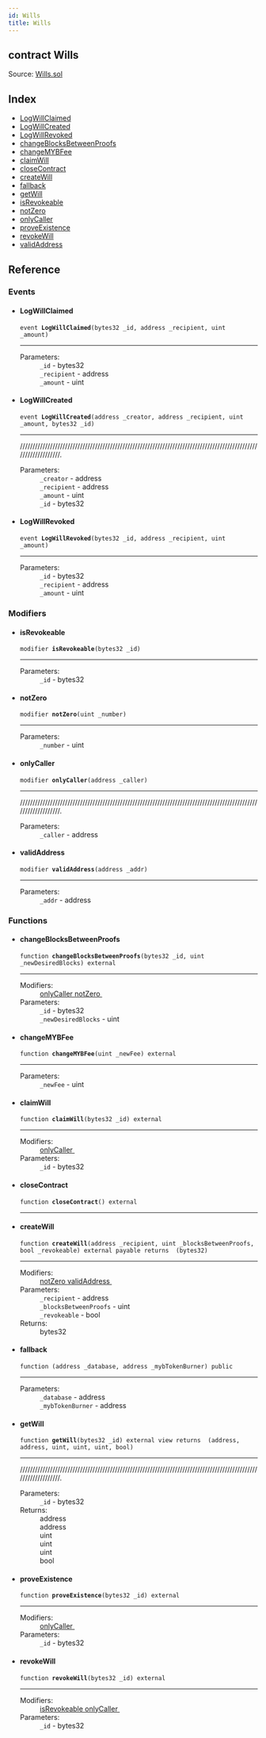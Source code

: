 ```yaml
---
id: Wills
title: Wills
---
```


<div class="contract-doc"><div class="contract"><h2 class="contract-header"><span class="contract-kind">contract</span> Wills</h2><div class="source">Source: <a href="git+https://github.com/MyBitFoundation/dapp-will/blob/v1.0.0/contracts/Wills.sol" target="_blank">Wills.sol</a></div></div><div class="index"><h2>Index</h2><ul><li><a href="Wills.html#LogWillClaimed">LogWillClaimed</a></li><li><a href="Wills.html#LogWillCreated">LogWillCreated</a></li><li><a href="Wills.html#LogWillRevoked">LogWillRevoked</a></li><li><a href="Wills.html#changeBlocksBetweenProofs">changeBlocksBetweenProofs</a></li><li><a href="Wills.html#changeMYBFee">changeMYBFee</a></li><li><a href="Wills.html#claimWill">claimWill</a></li><li><a href="Wills.html#closeContract">closeContract</a></li><li><a href="Wills.html#createWill">createWill</a></li><li><a href="Wills.html#">fallback</a></li><li><a href="Wills.html#getWill">getWill</a></li><li><a href="Wills.html#isRevokeable">isRevokeable</a></li><li><a href="Wills.html#notZero">notZero</a></li><li><a href="Wills.html#onlyCaller">onlyCaller</a></li><li><a href="Wills.html#proveExistence">proveExistence</a></li><li><a href="Wills.html#revokeWill">revokeWill</a></li><li><a href="Wills.html#validAddress">validAddress</a></li></ul></div><div class="reference"><h2>Reference</h2><div class="events"><h3>Events</h3><ul><li><div class="item event"><span id="LogWillClaimed" class="anchor-marker"></span><h4 class="name">LogWillClaimed</h4><div class="body"><code class="signature">event <strong>LogWillClaimed</strong><span>(bytes32 _id, address _recipient, uint _amount) </span></code><hr/><dl><dt><span class="label-parameters">Parameters:</span></dt><dd><div><code>_id</code> - bytes32</div><div><code>_recipient</code> - address</div><div><code>_amount</code> - uint</div></dd></dl></div></div></li><li><div class="item event"><span id="LogWillCreated" class="anchor-marker"></span><h4 class="name">LogWillCreated</h4><div class="body"><code class="signature">event <strong>LogWillCreated</strong><span>(address _creator, address _recipient, uint _amount, bytes32 _id) </span></code><hr/><div class="description"><p>///////////////////////////////////////////////////////////////////////////////////////////////////////////////.</p></div><dl><dt><span class="label-parameters">Parameters:</span></dt><dd><div><code>_creator</code> - address</div><div><code>_recipient</code> - address</div><div><code>_amount</code> - uint</div><div><code>_id</code> - bytes32</div></dd></dl></div></div></li><li><div class="item event"><span id="LogWillRevoked" class="anchor-marker"></span><h4 class="name">LogWillRevoked</h4><div class="body"><code class="signature">event <strong>LogWillRevoked</strong><span>(bytes32 _id, address _recipient, uint _amount) </span></code><hr/><dl><dt><span class="label-parameters">Parameters:</span></dt><dd><div><code>_id</code> - bytes32</div><div><code>_recipient</code> - address</div><div><code>_amount</code> - uint</div></dd></dl></div></div></li></ul></div><div class="modifiers"><h3>Modifiers</h3><ul><li><div class="item modifier"><span id="isRevokeable" class="anchor-marker"></span><h4 class="name">isRevokeable</h4><div class="body"><code class="signature">modifier <strong>isRevokeable</strong><span>(bytes32 _id) </span></code><hr/><dl><dt><span class="label-parameters">Parameters:</span></dt><dd><div><code>_id</code> - bytes32</div></dd></dl></div></div></li><li><div class="item modifier"><span id="notZero" class="anchor-marker"></span><h4 class="name">notZero</h4><div class="body"><code class="signature">modifier <strong>notZero</strong><span>(uint _number) </span></code><hr/><dl><dt><span class="label-parameters">Parameters:</span></dt><dd><div><code>_number</code> - uint</div></dd></dl></div></div></li><li><div class="item modifier"><span id="onlyCaller" class="anchor-marker"></span><h4 class="name">onlyCaller</h4><div class="body"><code class="signature">modifier <strong>onlyCaller</strong><span>(address _caller) </span></code><hr/><div class="description"><p>///////////////////////////////////////////////////////////////////////////////////////////////////////////////.</p></div><dl><dt><span class="label-parameters">Parameters:</span></dt><dd><div><code>_caller</code> - address</div></dd></dl></div></div></li><li><div class="item modifier"><span id="validAddress" class="anchor-marker"></span><h4 class="name">validAddress</h4><div class="body"><code class="signature">modifier <strong>validAddress</strong><span>(address _addr) </span></code><hr/><dl><dt><span class="label-parameters">Parameters:</span></dt><dd><div><code>_addr</code> - address</div></dd></dl></div></div></li></ul></div><div class="functions"><h3>Functions</h3><ul><li><div class="item function"><span id="changeBlocksBetweenProofs" class="anchor-marker"></span><h4 class="name">changeBlocksBetweenProofs</h4><div class="body"><code class="signature">function <strong>changeBlocksBetweenProofs</strong><span>(bytes32 _id, uint _newDesiredBlocks) </span><span>external </span></code><hr/><dl><dt><span class="label-modifiers">Modifiers:</span></dt><dd><a href="Wills.html#onlyCaller">onlyCaller </a><a href="Wills.html#notZero">notZero </a></dd><dt><span class="label-parameters">Parameters:</span></dt><dd><div><code>_id</code> - bytes32</div><div><code>_newDesiredBlocks</code> - uint</div></dd></dl></div></div></li><li><div class="item function"><span id="changeMYBFee" class="anchor-marker"></span><h4 class="name">changeMYBFee</h4><div class="body"><code class="signature">function <strong>changeMYBFee</strong><span>(uint _newFee) </span><span>external </span></code><hr/><dl><dt><span class="label-parameters">Parameters:</span></dt><dd><div><code>_newFee</code> - uint</div></dd></dl></div></div></li><li><div class="item function"><span id="claimWill" class="anchor-marker"></span><h4 class="name">claimWill</h4><div class="body"><code class="signature">function <strong>claimWill</strong><span>(bytes32 _id) </span><span>external </span></code><hr/><dl><dt><span class="label-modifiers">Modifiers:</span></dt><dd><a href="Wills.html#onlyCaller">onlyCaller </a></dd><dt><span class="label-parameters">Parameters:</span></dt><dd><div><code>_id</code> - bytes32</div></dd></dl></div></div></li><li><div class="item function"><span id="closeContract" class="anchor-marker"></span><h4 class="name">closeContract</h4><div class="body"><code class="signature">function <strong>closeContract</strong><span>() </span><span>external </span></code><hr/></div></div></li><li><div class="item function"><span id="createWill" class="anchor-marker"></span><h4 class="name">createWill</h4><div class="body"><code class="signature">function <strong>createWill</strong><span>(address _recipient, uint _blocksBetweenProofs, bool _revokeable) </span><span>external </span><span>payable </span><span>returns  (bytes32) </span></code><hr/><dl><dt><span class="label-modifiers">Modifiers:</span></dt><dd><a href="Wills.html#notZero">notZero </a><a href="Wills.html#validAddress">validAddress </a></dd><dt><span class="label-parameters">Parameters:</span></dt><dd><div><code>_recipient</code> - address</div><div><code>_blocksBetweenProofs</code> - uint</div><div><code>_revokeable</code> - bool</div></dd><dt><span class="label-return">Returns:</span></dt><dd>bytes32</dd></dl></div></div></li><li><div class="item function"><span id="fallback" class="anchor-marker"></span><h4 class="name">fallback</h4><div class="body"><code class="signature">function <strong></strong><span>(address _database, address _mybTokenBurner) </span><span>public </span></code><hr/><dl><dt><span class="label-parameters">Parameters:</span></dt><dd><div><code>_database</code> - address</div><div><code>_mybTokenBurner</code> - address</div></dd></dl></div></div></li><li><div class="item function"><span id="getWill" class="anchor-marker"></span><h4 class="name">getWill</h4><div class="body"><code class="signature">function <strong>getWill</strong><span>(bytes32 _id) </span><span>external </span><span>view </span><span>returns  (address, address, uint, uint, uint, bool) </span></code><hr/><div class="description"><p>///////////////////////////////////////////////////////////////////////////////////////////////////////////////.</p></div><dl><dt><span class="label-parameters">Parameters:</span></dt><dd><div><code>_id</code> - bytes32</div></dd><dt><span class="label-return">Returns:</span></dt><dd>address</dd><dd>address</dd><dd>uint</dd><dd>uint</dd><dd>uint</dd><dd>bool</dd></dl></div></div></li><li><div class="item function"><span id="proveExistence" class="anchor-marker"></span><h4 class="name">proveExistence</h4><div class="body"><code class="signature">function <strong>proveExistence</strong><span>(bytes32 _id) </span><span>external </span></code><hr/><dl><dt><span class="label-modifiers">Modifiers:</span></dt><dd><a href="Wills.html#onlyCaller">onlyCaller </a></dd><dt><span class="label-parameters">Parameters:</span></dt><dd><div><code>_id</code> - bytes32</div></dd></dl></div></div></li><li><div class="item function"><span id="revokeWill" class="anchor-marker"></span><h4 class="name">revokeWill</h4><div class="body"><code class="signature">function <strong>revokeWill</strong><span>(bytes32 _id) </span><span>external </span></code><hr/><dl><dt><span class="label-modifiers">Modifiers:</span></dt><dd><a href="Wills.html#isRevokeable">isRevokeable </a><a href="Wills.html#onlyCaller">onlyCaller </a></dd><dt><span class="label-parameters">Parameters:</span></dt><dd><div><code>_id</code> - bytes32</div></dd></dl></div></div></li></ul></div></div></div>
